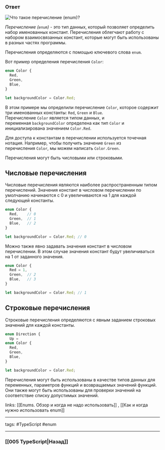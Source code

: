 ### Ответ

![Что такое перечисление (`enum`)?](https://youtu.be/VYQl2GhbCUs?t=168)

*Перечисление (`enum`)* - это тип данных, который позволяет определить набор именованных констант. Перечисления облегчают работу с набором взаимосвязанных констант, которые могут быть использованы в разных частях программы.

Перечисления определяются с помощью ключевого слова `enum`. 

Вот пример определения перечисления `Color`:

```typescript
enum Color {
  Red,
  Green,
  Blue,
}

let backgroundColor = Color.Red;
```

В этом примере мы определили перечисление `Color`, которое содержит три именованных константы: `Red`, `Green` и `Blue`. Перечисление `Color` является типом данных, и переменная `backgroundColor` определена как тип `Color` и инициализирована значением `Color.Red`.

Для доступа к константам в перечислении используется точечная нотация. Например, чтобы получить значение `Green` из перечисления `Color`, мы можем написать `Color.Green`.

Перечисления могут быть числовыми или строковыми.

## Числовые перечисления

Числовые перечисления являются наиболее распространенным типом перечислений. Значения констант в числовом перечислении по умолчанию начинаются с 0 и увеличиваются на 1 для каждой следующей константы.

```typescript
enum Color {
  Red,    // 0
  Green,  // 1
  Blue,   // 2
}

let backgroundColor = Color.Red; // 0
```

Можно также явно задавать значения констант в числовом перечислении. В этом случае значения констант будут увеличиваться на 1 от заданного значения.

```typescript
enum Color {
  Red = 1,
  Green,  // 2
  Blue,   // 3
}

let backgroundColor = Color.Red; // 1
```

## Строковые перечисления

Строковые перечисления определяются с явным заданием строковых значений для каждой константы.

````typescript
enum Direction {
  Up = 
enum Color {
  Red,
  Green,
  Blue,
}

let backgroundColor = Color.Red;
````

Перечисления могут быть использованы в качестве типов данных для переменных, параметров функций и возвращаемых значений функций. Они также могут быть использованы для проверки значений на соответствие списку допустимых значений. 

links: [[Enums. Обзор и когда не надо использовать]] , [[Как и когда нужно использовать enum]]

___
tags: #TypeScript #enum 

_____

### [[005 TypeScript|Назад]]